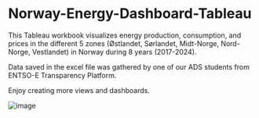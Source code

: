 # Norway-Energy-Dashboard-Tableau

This Tableau workbook visualizes energy production, consumption, and prices in the different 5 zones (Østlandet, Sørlandet, Midt-Norge, Nord-Norge, Vestlandet) in Norway during 8 years (2017-2024).

Data saved in the excel file was gathered by one of our ADS students from ENTSO-E Transparency Platform.

Enjoy creating more views and dashboards.

![image](https://github.com/user-attachments/assets/bfc51541-f904-44a7-b83d-943f9bc9cf81)
